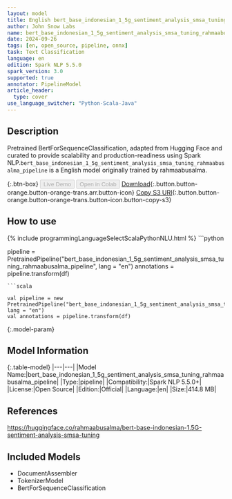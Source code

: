 ```yaml
---
layout: model
title: English bert_base_indonesian_1_5g_sentiment_analysis_smsa_tuning_rahmaabusalma_pipeline pipeline BertForSequenceClassification from rahmaabusalma
author: John Snow Labs
name: bert_base_indonesian_1_5g_sentiment_analysis_smsa_tuning_rahmaabusalma_pipeline
date: 2024-09-26
tags: [en, open_source, pipeline, onnx]
task: Text Classification
language: en
edition: Spark NLP 5.5.0
spark_version: 3.0
supported: true
annotator: PipelineModel
article_header:
  type: cover
use_language_switcher: "Python-Scala-Java"
---
```


## Description

Pretrained BertForSequenceClassification, adapted from Hugging Face and curated to provide scalability and production-readiness using Spark NLP.`bert_base_indonesian_1_5g_sentiment_analysis_smsa_tuning_rahmaabusalma_pipeline` is a English model originally trained by rahmaabusalma.

{:.btn-box}
<button class="button button-orange" disabled>Live Demo</button>
<button class="button button-orange" disabled>Open in Colab</button>
[Download](https://s3.amazonaws.com/auxdata.johnsnowlabs.com/public/models/bert_base_indonesian_1_5g_sentiment_analysis_smsa_tuning_rahmaabusalma_pipeline_en_5.5.0_3.0_1727345183912.zip){:.button.button-orange.button-orange-trans.arr.button-icon}
[Copy S3 URI](s3://auxdata.johnsnowlabs.com/public/models/bert_base_indonesian_1_5g_sentiment_analysis_smsa_tuning_rahmaabusalma_pipeline_en_5.5.0_3.0_1727345183912.zip){:.button.button-orange.button-orange-trans.button-icon.button-copy-s3}

## How to use



<div class="tabs-box" markdown="1">
{% include programmingLanguageSelectScalaPythonNLU.html %}
```python

pipeline = PretrainedPipeline("bert_base_indonesian_1_5g_sentiment_analysis_smsa_tuning_rahmaabusalma_pipeline", lang = "en")
annotations =  pipeline.transform(df)   

```
```scala

val pipeline = new PretrainedPipeline("bert_base_indonesian_1_5g_sentiment_analysis_smsa_tuning_rahmaabusalma_pipeline", lang = "en")
val annotations = pipeline.transform(df)

```
</div>

{:.model-param}
## Model Information

{:.table-model}
|---|---|
|Model Name:|bert_base_indonesian_1_5g_sentiment_analysis_smsa_tuning_rahmaabusalma_pipeline|
|Type:|pipeline|
|Compatibility:|Spark NLP 5.5.0+|
|License:|Open Source|
|Edition:|Official|
|Language:|en|
|Size:|414.8 MB|

## References

https://huggingface.co/rahmaabusalma/bert-base-indonesian-1.5G-sentiment-analysis-smsa-tuning

## Included Models

- DocumentAssembler
- TokenizerModel
- BertForSequenceClassification